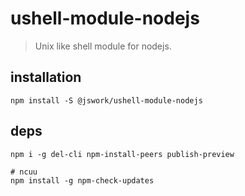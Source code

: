 # ushell-module-nodejs
> Unix like shell module for nodejs.

## installation
```shell
npm install -S @jswork/ushell-module-nodejs
```

## deps
```shell
npm i -g del-cli npm-install-peers publish-preview

# ncuu
npm install -g npm-check-updates
```